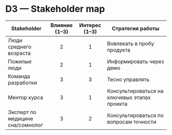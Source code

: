 
# D3 — Stakeholder map

| Stakeholder | Влияние (1–3) | Интерес (1–3) | Стратегия работы |
| ----------- | :-----------: | :-----------: | ---------------- |
| Люди среднего возраста | 2 | 1 | Вовлекать в пробу продукта |
| Пожилые люди | 2 | 1 | Информировать через демо |
| Команда разработки | 3 | 3 | Тесно управлять |
| Ментор курса | 3 | 1 | Консультироваться на ключевых этапах проекта |
| Эксперт по медицине сна/сомнолог | 3 | 2 | Консультироваться по вопросам точности |
